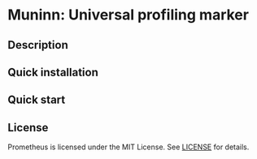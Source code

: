 # Muninn: Universal profiling marker

## Description



## Quick installation



## Quick start



## License

Prometheus is licensed under the MIT License. See [LICENSE](LICENSE.md) for details.

